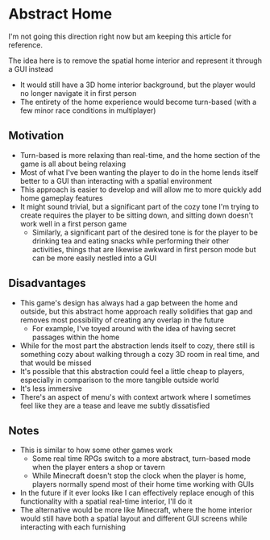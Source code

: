 # Abstract Home

I'm not going this direction right now but am keeping this article for reference.

The idea here is to remove the spatial home interior and represent it through a GUI instead

* It would still have a 3D home interior background, but the player would no longer navigate it in first person
* The entirety of the home experience would become turn-based (with a few minor race conditions in multiplayer)

## Motivation

* Turn-based is more relaxing than real-time, and the home section of the game is all about being relaxing
* Most of what I've been wanting the player to do in the home lends itself better to a GUI than interacting with a spatial environment
* This approach is easier to develop and will allow me to more quickly add home gameplay features
* It might sound trivial, but a significant part of the cozy tone I'm trying to create requires the player to be sitting down, and sitting down doesn't work well in a first person game
  * Similarly, a significant part of the desired tone is for the player to be drinking tea and eating snacks while performing their other activities, things that are likewise awkward in first person mode but can be more easily nestled into a GUI

## Disadvantages

* This game's design has always had a gap between the home and outside, but this abstract home approach really solidifies that gap and removes most possibility of creating any overlap in the future
  * For example, I've toyed around with the idea of having secret passages within the home
* While for the most part the abstraction lends itself to cozy, there still is something cozy about walking through a cozy 3D room in real time, and that would be missed
* It's possible that this abstraction could feel a little cheap to players, especially in comparison to the more tangible outside world
* It's less immersive
* There's an aspect of menu's with context artwork where I sometimes feel like they are a tease and leave me subtly dissatisfied

## Notes

* This is similar to how some other games work
  * Some real time RPGs switch to a more abstract, turn-based mode when the player enters a shop or tavern
  * While Minecraft doesn't stop the clock when the player is home, players normally spend most of their home time working with GUIs
* In the future if it ever looks like I can effectively replace enough of this functionality with a spatial real-time interior, I'll do it
* The alternative would be more like Minecraft, where the home interior would still have both a spatial layout and different GUI screens while interacting with each furnishing